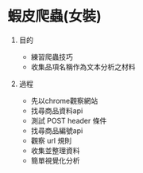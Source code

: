 # 蝦皮爬蟲(女裝)
1. 目的
    * 練習爬蟲技巧
    * 收集品項名稱作為文本分析之材料

2. 過程
    * 先以chrome觀察網站
    * 找尋商品資料api
    * 測試 POST header 條件
    * 找尋商品編號api
    * 觀察 url 規則
    * 收集並整理資料
    * 簡單視覺化分析
    
